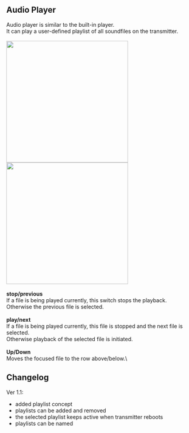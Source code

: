 ## Audio Player
Audio player is similar to the built-in player.\
It can play a user-defined playlist of all soundfiles on the transmitter.\
\
<img src="https://user-images.githubusercontent.com/57962936/115938657-c102bb80-a49b-11eb-9fe3-a8f5ec7f7699.png" width=320/>
<img src="https://user-images.githubusercontent.com/57962936/115938658-c2cc7f00-a49b-11eb-97ec-94fefa2ec925.png" width=320/>\
\
**stop/previous**\
If a file is being played currently, this switch stops the playback.\
Otherwise the previous file is selected.\
\
**play/next**\
If a file is being played currently, this file is stopped and the next file is selected.\
Otherwise playback of the selected file is initiated.\
\
**Up/Down**\
Moves the focused file to the row above/below.\


## Changelog
Ver 1.1:
- added playlist concept
- playlists can be added and removed
- the selected playlist keeps active when transmitter reboots
- playlists can be named
